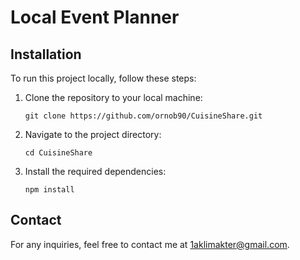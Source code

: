 # Local Event Planner

## Installation

To run this project locally, follow these steps:

1. Clone the repository to your local machine:

   ```
   git clone https://github.com/ornob90/CuisineShare.git
   ```

2. Navigate to the project directory:

   ```
   cd CuisineShare
   ```

3. Install the required dependencies:

   ```
   npm install
   ```

## Contact

For any inquiries, feel free to contact me at [1aklimakter@gmail.com](mailto:1aklimakter@gmail.com).

